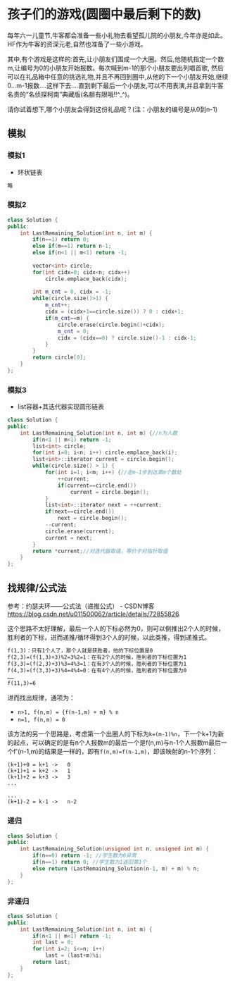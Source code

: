 # 孩子们的游戏(圆圈中最后剩下的数)

每年六一儿童节,牛客都会准备一些小礼物去看望孤儿院的小朋友,今年亦是如此。HF作为牛客的资深元老,自然也准备了一些小游戏。

其中,有个游戏是这样的:首先,让小朋友们围成一个大圈。然后,他随机指定一个数m,让编号为0的小朋友开始报数。每次喊到m-1的那个小朋友要出列唱首歌,
然后可以在礼品箱中任意的挑选礼物,并且不再回到圈中,从他的下一个小朋友开始,继续0...m-1报数....这样下去....直到剩下最后一个小朋友,可以不用表演,并且拿到牛客名贵的“名侦探柯南”典藏版(名额有限哦!!^_^)。

请你试着想下,哪个小朋友会得到这份礼品呢？(注：小朋友的编号是从0到n-1)

## 模拟

### 模拟1

- 环状链表

```cpp
略
```

### 模拟2

```cpp
class Solution {
public:
    int LastRemaining_Solution(int n, int m) {
        if(n==1) return 0;
        else if(m==1) return n-1;
        else if(n<1 || m<1) return -1;
        
        vector<int> circle;
        for(int cidx=0; cidx<n; cidx++)
            circle.emplace_back(cidx);
        
        int m_cnt = 0, cidx = -1;
        while(circle.size()>1) {
            m_cnt++;
            cidx = (cidx+1==circle.size()) ? 0 : cidx+1;
            if(m_cnt==m) {
                circle.erase(circle.begin()+cidx);
                m_cnt = 0;
                cidx = (cidx==0) ? circle.size()-1 : cidx-1;
            }
        }
        return circle[0];
    }
};
```

### 模拟3

- list容器+其迭代器实现圆形链表

```cpp
class Solution {
public:
    int LastRemaining_Solution(int n, int m) {//n为人数
        if(n<1 || m<1) return -1;
        list<int> circle;
        for(int i=0; i<n; i++) circle.emplace_back(i);
        list<int>::iterator current = circle.begin();
        while(circle.size() > 1) {
            for(int i=1; i<m; i++) {//走m-1步到达第m个数处 
                ++current;
                if(current==circle.end())
                    current = circle.begin();
            }
            list<int>::iterator next = ++current;
            if(next==circle.end())
                next = circle.begin();
            --current;
            circle.erase(current);
            current = next;
        }
        return *current;//对迭代器取值，等价于对指针取值
    }
};
```

## 找规律/公式法

参考：约瑟夫环——公式法（递推公式） - CSDN博客  
https://blog.csdn.net/u011500062/article/details/72855826


这个思路不太好理解，最后一个人的下标必然为0，则可以倒推出2个人的时候，胜利者的下标，进而递推/循环得到3个人的时候，以此类推，得到递推式。

```markdown
f(1,3)：只有1个人了，那个人就是获胜者，他的下标位置是0
f(2,3)=(f(1,3)+3)%2=3%2=1：在有2个人的时候，胜利者的下标位置为1
f(3,3)=(f(2,3)+3)%3=4%3=1：在有3个人的时候，胜利者的下标位置为1
f(4,3)=(f(3,3)+3)%4=4%4=0：在有4个人的时候，胜利者的下标位置为0
……
f(11,3)=6
```

进而找出规律，通项为：  
- `n>1, f(n,m) = {f(n-1,m) + m} % n`  
- `n=1, f(n,m) = 0`  

该方法的另一个思路是，考虑第一个出圈人的下标为`k=(m-1)%n`，下一个k+1为新的起点，可以确定的是有n个人报数m的最后一个是f(n,m)与n-1个人报数m最后一个f'(n-1,m)的结果是一样的，即有`f(n,m)=f(n-1,m)`，即该映射的n-1个序列：
```shell
(k+1)+0 = k+1 ->   0
(k+1)+1 = k+2 ->   1
(k+1)+2 = k+3 ->   3
...

...
(k+1)-2 = k-1 ->   n-2
```




### 递归

```cpp
class Solution {
public:
    int LastRemaining_Solution(unsigned int n, unsigned int m) {
        if(n==0) return -1; //学生数为0异常
        if(n==1) return 0; //学生数为1返回第1个
        else return (LastRemaining_Solution(n-1, m) + m) % n;
    }
};
```

### 非递归

```cpp
class Solution {
public:
    int LastRemaining_Solution(int n, int m) {
        if(n<1 || m<1) return -1;
        int last = 0;
        for(int i=2; i<=n; i++)
            last = (last+m)%i;
        return last;
    }
};
```
